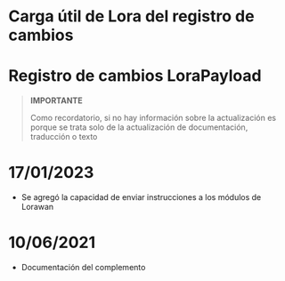 # Carga útil de Lora del registro de cambios

# Registro de cambios LoraPayload

>**IMPORTANTE**
>
>Como recordatorio, si no hay información sobre la actualización es porque se trata solo de la actualización de documentación, traducción o texto

# 17/01/2023

- Se agregó la capacidad de enviar instrucciones a los módulos de Lorawan

# 10/06/2021

- Documentación del complemento
